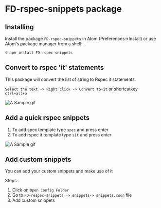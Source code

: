 # FD-rspec-snippets package

## Installing
Install the package ```FD-rspec-snippets``` in Atom (Preferences->Install) or use Atom's package manager from a shell:  
```
$ apm install FD-rspec-snippets
```


## Convert to rspec 'it' statements

 This package will convert the list of string to Rspec it statements

  `Select the text -> Right click -> Convert to-it`
          or
  shortcutkey `ctrl+alt+o`

![A Sample gif](https://media.giphy.com/media/LOhbCpRocZhTM0R6fY/giphy.gif)


## Add a quick rspec snippets

 1. To add spec template type `spec` and press enter
 2. To add rspec it template type `sit` and press enter

![A Sample gif](https://media.giphy.com/media/ekAYJHMkNMmJQk3QNL/giphy.gif)


## Add custom snippets

 You can add your custom snippets and make use of it

 Steps:

   1. Click on `Open Config Folder`
   2. Go to `FD-respec-snippets -> snippets-> snippets.cson` file
   3. Add custom snippets
